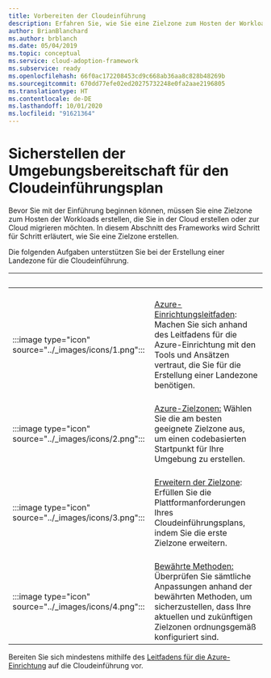 ```yaml
---
title: Vorbereiten der Cloudeinführung
description: Erfahren Sie, wie Sie eine Zielzone zum Hosten der Workloads erstellen, die Sie in der Cloud erstellen oder in die Cloud migrieren möchten.
author: BrianBlanchard
ms.author: brblanch
ms.date: 05/04/2019
ms.topic: conceptual
ms.service: cloud-adoption-framework
ms.subservice: ready
ms.openlocfilehash: 66f0ac172208453cd9c668ab36aa8c828b48269b
ms.sourcegitcommit: 670dd77efe02ed20275732248e0fa2aae2196805
ms.translationtype: HT
ms.contentlocale: de-DE
ms.lasthandoff: 10/01/2020
ms.locfileid: "91621364"
---
```

# <a name="ensure-the-environment-is-prepared-for-the-cloud-adoption-plan"></a>Sicherstellen der Umgebungsbereitschaft für den Cloudeinführungsplan

Bevor Sie mit der Einführung beginnen können, müssen Sie eine Zielzone zum Hosten der Workloads erstellen, die Sie in der Cloud erstellen oder zur Cloud migrieren möchten. In diesem Abschnitt des Frameworks wird Schritt für Schritt erläutert, wie Sie eine Zielzone erstellen.

Die folgenden Aufgaben unterstützen Sie bei der Erstellung einer Landezone für die Cloudeinführung.

| <span title="Symbol">&nbsp;</span> | <span title="Beschreibung">&nbsp;</span> |
|--|--|
| <br> :::image type="icon" source="../_images/icons/1.png"::: | <br> [Azure-Einrichtungsleitfaden](./azure-setup-guide/index.md): Machen Sie sich anhand des Leitfadens für die Azure-Einrichtung mit den Tools und Ansätzen vertraut, die Sie für die Erstellung einer Landezone benötigen. |
| <br> :::image type="icon" source="../_images/icons/2.png"::: | <br> [Azure-Zielzonen:](./landing-zone/index.md) Wählen Sie die am besten geeignete Zielzone aus, um einen codebasierten Startpunkt für Ihre Umgebung zu erstellen. |
| <br> :::image type="icon" source="../_images/icons/3.png"::: | <br> [Erweitern der Zielzone](./considerations/index.md): Erfüllen Sie die Plattformanforderungen Ihres Cloudeinführungsplans, indem Sie die erste Zielzone erweitern. |
| <br> :::image type="icon" source="../_images/icons/4.png"::: | <br> [Bewährte Methoden:](./azure-best-practices/index.md) Überprüfen Sie sämtliche Anpassungen anhand der bewährten Methoden, um sicherzustellen, dass Ihre aktuellen und zukünftigen Zielzonen ordnungsgemäß konfiguriert sind. |

Bereiten Sie sich mindestens mithilfe des [Leitfadens für die Azure-Einrichtung](./azure-setup-guide/index.md) auf die Cloudeinführung vor.
